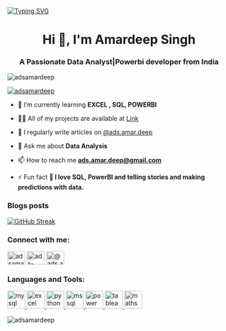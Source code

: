 [![Typing SVG](https://readme-typing-svg.demolab.com/?lines=Hey+Folks;I'm+Amardeep+Singh)](https://git.io/typing-svg)
<h1 align="center">Hi 👋, I'm Amardeep Singh</h1>
<h3 align="center">A Passionate Data Analyst|Powerbi developer from India</h3>

<p align="left"> <img src="https://komarev.com/ghpvc/?username=adsamardeep&label=Profile%20views&color=0e75b6&style=flat" alt="adsamardeep" /> </p>

<p align="left"> <a href="https://x.com/adsamardeep" target="blank"><img src="https://img.shields.io/twitter/follow/adsamardeep?logo=twitter&style=for-the-badge" alt="adsamardeep" /></a> </p>

- 🌱 I’m currently learning **EXCEL , SQL, POWERBI**

- 👨‍💻 All of my projects are available at [Link](Link)

- 📝 I regularly write articles on [@ads.amar.deep](https://medium.com/@ads.amar.deep)

- 💬 Ask me about **Data Analysis**

- 📫 How to reach me **ads.amar.deep@gmail.com**

- ⚡ Fun fact **👀 I love SQL, PowerBI and telling stories and making predictions with data.**

### Blogs posts
<!-- BLOG-POST-LIST:START -->
<!-- BLOG-POST-LIST:END -->

[![GitHub Streak](https://streak-stats.demolab.com?user=adsamardeep&theme=neon-dark)](https://git.io/streak-stats)


<h3 align="left">Connect with me:</h3>
<p align="left">
<a href="https://x.com/adsamardeep" target="blank"><img align="center" src="https://raw.githubusercontent.com/rahuldkjain/github-profile-readme-generator/master/src/images/icons/Social/twitter.svg" alt="adsamardeep" height="30" width="40" /></a>
<a href="https://www.linkedin.com/in/ads-amardeep-singh" target="blank"><img align="center" src="https://raw.githubusercontent.com/rahuldkjain/github-profile-readme-generator/master/src/images/icons/Social/linked-in-alt.svg" alt="ads-amardeep-singh" height="30" width="40" /></a>
<a href="https://medium.com/@ads.amar.deep" target="blank"><img align="center" src="https://raw.githubusercontent.com/rahuldkjain/github-profile-readme-generator/master/src/images/icons/Social/medium.svg" alt="@ads.amar.deep" height="30" width="40" /></a>
</p>

<h3 align="left">Languages and Tools:</h3>
<p align="left"> 
<a href="https://www.mysql.com/" target="_blank" rel="noreferrer"> <img src="https://www.vectorlogo.zone/logos/mysql/mysql-icon.svg" alt="mysql" width="40" height="40"/> </a>
<a href="https://www.microsoft.com/en-us/microsoft-365/excel" target="_blank" rel="noreferrer"> <img src="https://upload.wikimedia.org/wikipedia/commons/3/34/Microsoft_Office_Excel_%282019%E2%80%93present%29.svg" alt="excel" width="40" height="40"/> </a>
<a href="https://www.python.org/" target="_blank" rel="noreferrer"> <img src="https://www.vectorlogo.zone/logos/python/python-icon.svg" alt="python" width="40" height="40"/> </a> 
<a href="https://www.microsoft.com/en-us/sql-server" target="_blank" rel="noreferrer"> <img src="https://www.svgrepo.com/show/303229/microsoft-sql-server-logo.svg" alt="mssql" width="40" height="40"/> </a> 
<a href="https://powerbi.microsoft.com/" target="_blank" rel="noreferrer"> <img src="https://www.vectorlogo.zone/logos/microsoft_powerbi/microsoft_powerbi-icon.svg" alt="power bi" width="40" height="40"/> </a>
<a href="https://www.tableau.com/" target="_blank" rel="noreferrer"> <img src="https://logowik.com/content/uploads/images/tableau-software.jpg" alt="tableau" width="40" height="40"/> </a>
<a href="https://www.khanacademy.org/math" target="_blank" rel="noreferrer"> <img src="https://www.vectorlogo.zone/logos/khanacademy/khanacademy-icon.svg" alt="maths and statistics" width="40" height="40"/> </a>
 </p>

<p><img align="center" src="https://github-readme-stats.vercel.app/api/top-langs?username=adsamardeep&show_icons=true&locale=en&layout=compact" alt="adsamardeep" /></p>
